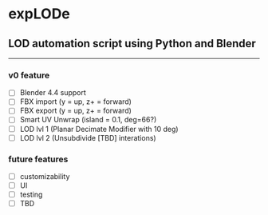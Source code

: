 # expLODe
## LOD automation script using Python and Blender
<hr>

### v0 feature
- [ ] Blender 4.4 support
- [ ] FBX import (y = up, z+ = forward)
- [ ] FBX export (y = up, z+ = forward)
- [ ] Smart UV Unwrap (island = 0.1, deg=66?)
- [ ] LOD lvl 1 (Planar Decimate Modifier with 10 deg)
- [ ] LOD lvl 2 (Unsubdivide [TBD] interations)

### future features
- [ ] customizability
- [ ] UI
- [ ] testing
- [ ] TBD
